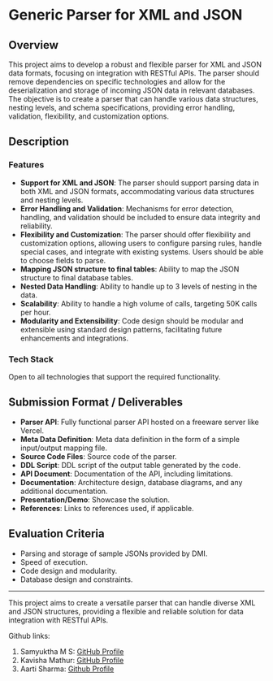 # Generic Parser for XML and JSON

## Overview

This project aims to develop a robust and flexible parser for XML and JSON data formats, focusing on integration with RESTful APIs. The parser should remove dependencies on specific technologies and allow for the deserialization and storage of incoming JSON data in relevant databases. The objective is to create a parser that can handle various data structures, nesting levels, and schema specifications, providing error handling, validation, flexibility, and customization options.

## Description

### Features

- **Support for XML and JSON**: The parser should support parsing data in both XML and JSON formats, accommodating various data structures and nesting levels.
- **Error Handling and Validation**: Mechanisms for error detection, handling, and validation should be included to ensure data integrity and reliability.
- **Flexibility and Customization**: The parser should offer flexibility and customization options, allowing users to configure parsing rules, handle special cases, and integrate with existing systems. Users should be able to choose fields to parse.
- **Mapping JSON structure to final tables**: Ability to map the JSON structure to final database tables.
- **Nested Data Handling**: Ability to handle up to 3 levels of nesting in the data.
- **Scalability**: Ability to handle a high volume of calls, targeting 50K calls per hour.
- **Modularity and Extensibility**: Code design should be modular and extensible using standard design patterns, facilitating future enhancements and integrations.

### Tech Stack

Open to all technologies that support the required functionality.

## Submission Format / Deliverables

- **Parser API**: Fully functional parser API hosted on a freeware server like Vercel.
- **Meta Data Definition**: Meta data definition in the form of a simple input/output mapping file.
- **Source Code Files**: Source code of the parser.
- **DDL Script**: DDL script of the output table generated by the code.
- **API Document**: Documentation of the API, including limitations.
- **Documentation**: Architecture design, database diagrams, and any additional documentation.
- **Presentation/Demo**: Showcase the solution.
- **References**: Links to references used, if applicable.

## Evaluation Criteria

- Parsing and storage of sample JSONs provided by DMI.
- Speed of execution.
- Code design and modularity.
- Database design and constraints.

---

This project aims to create a versatile parser that can handle diverse XML and JSON structures, providing a flexible and reliable solution for data integration with RESTful APIs.


Github links:
1. Samyuktha M S: [GitHub Profile](https://github.com/samyuktha-12)
2. Kavisha Mathur: [GitHub Profile](https://github.com/Kavisha4)
3. Aarti Sharma: [Github Profile](https://github.com/aartisharma05)
